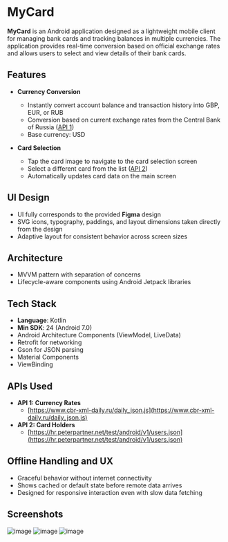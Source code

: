 # MyCard

**MyCard** is an Android application designed as a lightweight mobile client for managing bank cards and tracking balances in multiple currencies. The application provides real-time conversion based on official exchange rates and allows users to select and view details of their bank cards.

## Features

- **Currency Conversion**
    - Instantly convert account balance and transaction history into GBP, EUR, or RUB
    - Conversion based on current exchange rates from the Central Bank of Russia ([API 1](https://www.cbr-xml-daily.ru/daily_json.js))
    - Base currency: USD

- **Card Selection**
    - Tap the card image to navigate to the card selection screen
    - Select a different card from the list ([API 2](https://hr.peterpartner.net/test/android/v1/users.json))
    - Automatically updates card data on the main screen

## UI Design

- UI fully corresponds to the provided **Figma** design
- SVG icons, typography, paddings, and layout dimensions taken directly from the design
- Adaptive layout for consistent behavior across screen sizes

## Architecture

- MVVM pattern with separation of concerns
- Lifecycle-aware components using Android Jetpack libraries

## Tech Stack

- **Language**: Kotlin
- **Min SDK**: 24 (Android 7.0)
- Android Architecture Components (ViewModel, LiveData)
- Retrofit for networking
- Gson for JSON parsing
- Material Components
- ViewBinding

## APIs Used

- **API 1: Currency Rates**
    - [https://www.cbr-xml-daily.ru/daily_json.js](https://www.cbr-xml-daily.ru/daily_json.js)
- **API 2: Card Holders**
    - [https://hr.peterpartner.net/test/android/v1/users.json](https://hr.peterpartner.net/test/android/v1/users.json)

## Offline Handling and UX

- Graceful behavior without internet connectivity
- Shows cached or default state before remote data arrives
- Designed for responsive interaction even with slow data fetching

## Screenshots
![image](https://github.com/user-attachments/assets/fddfb418-0d5f-464c-b52d-cb8dddf28e04)
![image](https://github.com/user-attachments/assets/050cd1ad-2aba-4852-bcfd-81c599697e79)
![image](https://github.com/user-attachments/assets/e0f7a07d-a482-4388-908b-662633f0d17f)




